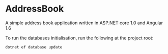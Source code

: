 # AddressBook
A simple address book application written in ASP.NET core 1.0 and Angular 1.6

To run the databases initialisation, run the following at the project root:

    dotnet ef database update    
